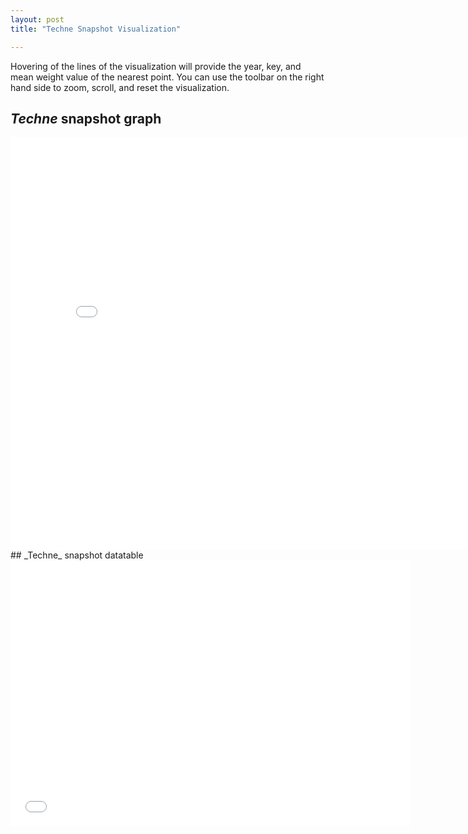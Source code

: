 ```yaml
---
layout: post
title: "Techne Snapshot Visualization"

---
```


Hovering of the lines of the visualization will provide the year, key, and mean weight value of the nearest point. You can use the toolbar on the right hand side to zoom, scroll, and reset the visualization.
## _Techne_ snapshot graph
<iframe src="visualizations/techne_visualization.html"
    sandbox="allow-same-origin allow-scripts"
    width="810"
    height="660"
    style="overflow:hidden"
    frameborder="0">
</iframe>
## _Techne_ snapshot datatable
<iframe src="visualizations/techne_datatable.html"
    sandbox="allow-same-origin allow-scripts"
    style="overflow:hidden" 
    width="640"
    height="425"
    frameborder="0">
</iframe>

